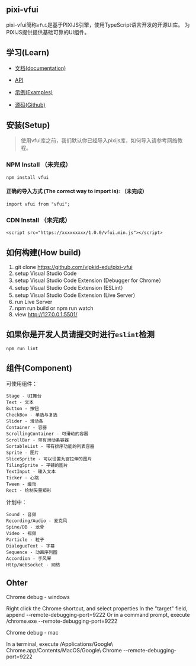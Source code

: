 ## pixi-vfui

pixi-vfui简称`vfui`是基于PIXIJS引擎，使用TypeScript语言开发的开源UI库。 为PIXIJS提供提供基础可靠的UI组件。

## 学习(Learn) 


* [文档(documentation)](https://vipkid-edu.github.io/pixi-vfui-docs/0.1.0/)

* [API](https://vipkid-edu.github.io/pixi-vfui-docs/0.1.0/globals.html)

* [示例(Examples)](https://vipkid-edu.github.io/pixi-vfui-docs/play)

* [源码(Github)](https://github.com/vipkid-edu/pixi-vfui/)


## 安装(Setup) 

>使用vfui库之前，我们默认你已经导入pixijs库，如何导入请参考网络教程。

### NPM Install （未完成）

    npm install vfui

#### 正确的导入方式 (The correct way to import is): （未完成）

    import vfui from "vfui";

### CDN Install （未完成）

    <script src="https://xxxxxxxxx/1.0.0/vfui.min.js"></script>


## 如何构建(How build)

1. git clone https://github.com/vipkid-edu/pixi-vfui
1. setup Visual Studio Code
1. setup Visual Studio Code Extension (Debugger for Chrome）
1. setup Visual Studio Code Extension (ESLint）
1. setup Visual Studio Code Extension (Live Server）
1. run Live Server
1. npm run build or npm run watch
1. view http://127.0.0.1:5501/


## 如果你是开发人员请提交时进行`eslint`检测

    npm run lint


## 组件(Component)
可使用组件：

    Stage - UI舞台
    Text - 文本
    Button - 按钮
    CheckBox - 单选与复选
    Slider - 滑动条
    Container - 容器
    ScrollingContainer - 可滑动的容器
    ScrollBar - 带有滑动条容器
    SortableList - 带有排序功能的列表容器
    Sprite - 图片
    SliceSprite - 可以设置九宫拉伸的图片
    TilingSprite - 平铺的图片
    TextInput - 输入文本
    Ticker - 心跳
    Tween - 缓动
    Rect - 绘制矢量矩形

计划中：

    Sound - 音频
    Recording/Audio - 麦克风
    Spine/DB - 龙骨
    Video - 视频
    Particle - 粒子
    DialogueText - 字幕
    Sequence - 动画序列图
    Accordion - 手风琴
    Http/WebSocket - 网络

## Ohter

Chrome debug - windows

Right click the Chrome shortcut, and select properties
In the "target" field, append --remote-debugging-port=9222
Or in a command prompt, execute <path to chrome>/chrome.exe --remote-debugging-port=9222

Chrome debug - mac

In a terminal, execute /Applications/Google\ Chrome.app/Contents/MacOS/Google\ Chrome --remote-debugging-port=9222

